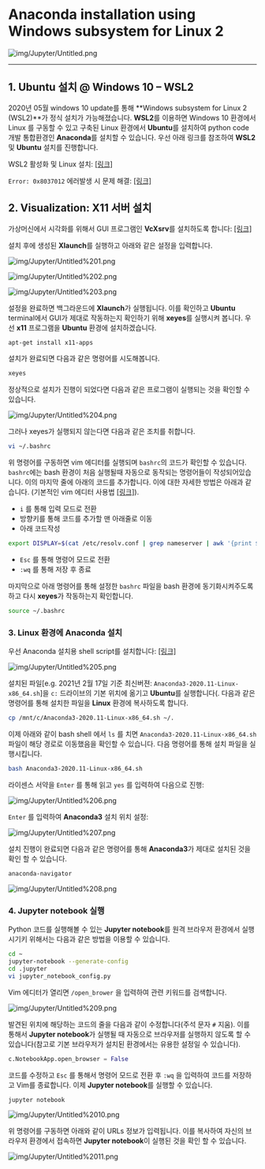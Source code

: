 # Anaconda installation using Windows subsystem for Linux 2

![img/Jupyter/Untitled.png](img/Jupyter/Untitled.png)

---

## 1. Ubuntu 설치 @ Windows 10 – WSL2

2020년 05월 windows 10 update를 통해 **Windows subsystem for Linux 2 (WSL2)**가 정식 설치가 가능해졌습니다. **WSL2**를 이용하면 Windows 10 환경에서 Linux 를 구동할 수 있고 구축된 Linux 환경에서 **Ubuntu**를 설치하여 python code 개발 통합환경인 **Anaconda**를 설치할 수 있습니다. 우선 아래 링크를 참조하여 **WSL2** 및 **Ubuntu** 설치를 진행합니다.

WSL2 활성화 및 Linux 설치: [[링크]](https://www.44bits.io/ko/post/wsl2-install-and-basic-usage)

`Error: 0x8037012`  에러발생 시 문제 해결: [[링크]](https://stackoverflow.com/questions/62340566/fix-wslregisterdistribution-failed-with-error-0x80370102)

## 2. Visualization: X11 서버 설치

가상머신에서 시각화를 위해서 GUI 프로그램인 **VcXsrv**를 설치하도록 합니다: [[링크]](https://sourceforge.net/projects/vcxsrv/)

설치 후에 생성된 **Xlaunch**를 실행하고 아래와 같은 설정을 입력합니다.

![img/Jupyter/Untitled%201.png](img/Jupyter/Untitled%201.png)

![img/Jupyter/Untitled%202.png](img/Jupyter/Untitled%202.png)

![img/Jupyter/Untitled%203.png](img/Jupyter/Untitled%203.png)

설정을 완료하면 백그라운드에 **Xlaunch**가 실행됩니다. 이를 확인하고 **Ubuntu** terminal에서 GUI가 제대로 작동하는지 확인하기 위해 **xeyes**를 실행시켜 봅니다. 우선 **x11** 프로그램을 **Ubuntu** 환경에 설치하겠습니다.

```bash
apt-get install x11-apps
```

설치가 완료되면 다음과 같은 명령어를 시도해봅니다.

```bash
xeyes
```

정상적으로 설치가 진행이 되었다면 다음과 같은 프로그램이 실행되는 것을 확인할 수 있습니다.

![img/Jupyter/Untitled%204.png](img/Jupyter/Untitled%204.png)

그러나 xeyes가 실행되지 않는다면 다음과 같은 조치를 취합니다.

```bash
vi ~/.bashrc
```

위 명령어를 구동하면 vim 에디터를 실행되며 `bashrc`의 코드가 확인할 수 있습니다. `bashrc`에는 bash 환경이 처음 실행될때 자동으로 동작되는 명령어들이 작성되어있습니다. 이의 마지막 줄에 아래의 코드를 추가합니다. 이에 대한 자세한 방법은 아래과 같습니다. (기본적인 vim 에디터 사용법 [[링크]](https://devhints.io/vim)).

- `i` 를 통해 입력 모드로 전환
- 방향키를 통해 코드를 추가할 맨 아래줄로 이동
- 아래 코드작성

```bash
export DISPLAY=$(cat /etc/resolv.conf | grep nameserver | awk '{print $2}'):0
```

- `Esc` 를 통해 명령어 모드로 전환
- `:wq` 를 통해 저장 후 종료

마지막으로 아래 명령어를 통해 설정한 `bashrc` 파일을 bash 환경에 동기화시켜주도록 하고 다시 **xeyes**가 작동하는지 확인합니다.

```bash
source ~/.bashrc
```

### 3. Linux 환경에 Anaconda 설치

우선 Anaconda 설치용 shell script를 설치합니다: [[링크]](https://www.anaconda.com/distribution/#download-section)

![img/Jupyter/Untitled%205.png](img/Jupyter/Untitled%205.png)

설치된 파일[e.g. 2021년 2월 17일 기준 최신버젼: `Anaconda3-2020.11-Linux-x86_64.sh`]을 `c:` 드라이브의 기본 위치에 옮기고 **Ubuntu**를 실행합니다(. 다음과 같은 명령어를 통해 설치한 파일을 **Linux** 환경에 복사하도록 합니다. 

```bash
cp /mnt/c/Anaconda3-2020.11-Linux-x86_64.sh ~/.
```

이제 아래와 같이 bash shell 에서 `ls` 를 치면 `Anaconda3-2020.11-Linux-x86_64.sh`  파일이 해당 경로로 이동했음을 확인할 수 있습니다. 다음 명령어를 통해 설치 파일을 실행시킵니다.

```bash
bash Anaconda3-2020.11-Linux-x86_64.sh
```

라이센스 서약을 `Enter` 를 통해 읽고 `yes` 를 입력하여 다음으로 진행:

![img/Jupyter/Untitled%206.png](img/Jupyter/Untitled%206.png)

`Enter` 를 입력하여 **Anaconda3** 설치 위치 설정:

![img/Jupyter/Untitled%207.png](img/Jupyter/Untitled%207.png)

설치 진행이 완료되면 다음과 같은 명령어를 통해 **Anaconda3**가 제대로 설치된 것을 확인 할 수 있습니다.

```bash
anaconda-navigator
```

![img/Jupyter/Untitled%208.png](img/Jupyter/Untitled%208.png)

### 4. Jupyter notebook 실행

Python 코드를 실행해볼 수 있는 **Jupyter notebook**를 원격 브라우저 환경에서 실행시기키 위해서는 다음과 같은 방법을 이용할 수 있습니다.

```bash
cd ~
jupyter-notebook --generate-config
cd .jupyter
vi jupyter_notebook_config.py
```

Vim 에디터가 열리면 `/open_brower` 을 입력하여 관련 키워드를 검색합니다.

![img/Jupyter/Untitled%209.png](img/Jupyter/Untitled%209.png)

발견된 위치에 해당하는 코드의 줄을 다음과 같이 수정합니다(주석 문자 `#` 지움).  이를 통해서  **Jupyter notebook**가 실행될 때 자동으로 브라우저를 실행하지 않도록 할 수 있습니다(참고로 기본 브라우저가 설치된 환경에서는 유용한 설정일 수 있습니다).

```python
c.NotebookApp.open_browser = False
```

코드를 수정하고 `Esc` 를 통해서 명령어 모드로 전환 후 `:wq` 을 입력하여 코드를 저장하고 Vim를 종료합니다. 이제 **Jupyter notebook**를 실행할 수 있습니다.

```python
jupyter notebook
```

![img/Jupyter/Untitled%2010.png](img/Jupyter/Untitled%2010.png)

위 명령어를 구동하면 아래와 같이 URLs 정보가 입력됩니다. 이를 복사하여 자신의 브라우저 환경에서 접속하면 **Jupyter notebook**이 실행된 것을 확인 할 수 있습니다.

![img/Jupyter/Untitled%2011.png](img/Jupyter/Untitled%2011.png)
